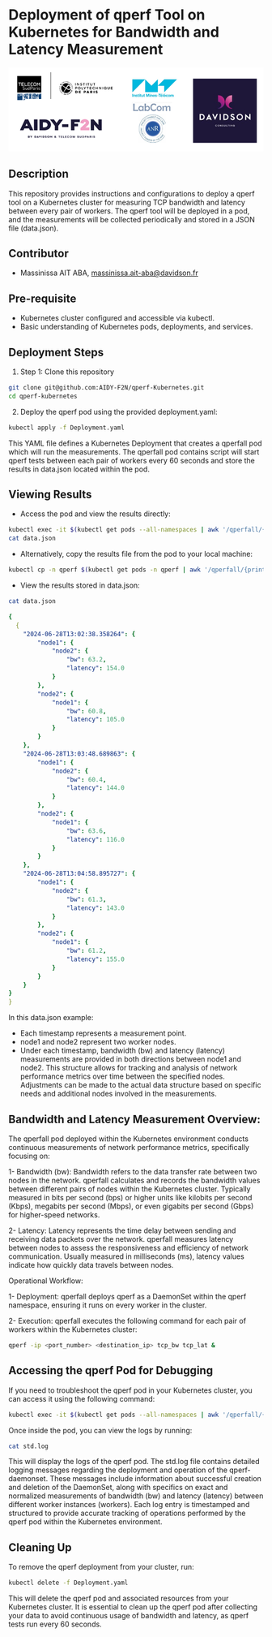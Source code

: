 # Deployment of qperf Tool on Kubernetes for Bandwidth and Latency Measurement

<div align="center">
    <img src="figures/1_IconsAll_Hori.png" alt="qperf">
</div>


## Description

This repository provides instructions and configurations to deploy a qperf tool on a Kubernetes cluster for measuring TCP bandwidth and latency between every pair of workers. The qperf tool will be deployed in a pod, and the measurements will be collected periodically and stored in a JSON file (data.json).


## Contributor

- Massinissa AIT ABA, massinissa.ait-aba@davidson.fr

## Pre-requisite
- Kubernetes cluster configured and accessible via kubectl.
- Basic understanding of Kubernetes pods, deployments, and services.


## Deployment Steps


1.  Step 1: Clone this repository

```bash
git clone git@github.com:AIDY-F2N/qperf-Kubernetes.git
cd qperf-kubernetes
```
    
2. Deploy the qperf pod using the provided deployment.yaml:

```bash
kubectl apply -f Deployment.yaml
```

This YAML file defines a Kubernetes Deployment that creates a qperfall pod which will run the measurements. The qperfall pod contains script will start qperf tests between each pair of workers every 60 seconds and store the results in data.json located within the pod.



## Viewing Results

- Access the pod and view the results directly:


```bash
kubectl exec -it $(kubectl get pods --all-namespaces | awk '/qperfall/{print $2}') -n qperf -- /bin/bash
cat data.json
```
- Alternatively, copy the results file from the pod to your local machine:

```bash
kubectl cp -n qperf $(kubectl get pods -n qperf | awk '/qperfall/{print $1}'):data.json ./data.json
```

- View the results stored in data.json:
```bash
cat data.json
```

```yaml
{
  {
    "2024-06-28T13:02:38.358264": {
        "node1": {
            "node2": {
                "bw": 63.2,
                "latency": 154.0
            }
        },
        "node2": {
            "node1": {
                "bw": 60.8,
                "latency": 105.0
            }
        }
    },
    "2024-06-28T13:03:48.689863": {
        "node1": {
            "node2": {
                "bw": 60.4,
                "latency": 144.0
            }
        },
        "node2": {
            "node1": {
                "bw": 63.6,
                "latency": 116.0
            }
        }
    },
    "2024-06-28T13:04:58.895727": {
        "node1": {
            "node2": {
                "bw": 61.3,
                "latency": 143.0
            }
        },
        "node2": {
            "node1": {
                "bw": 61.2,
                "latency": 155.0
            }
        }
    }
}
}
```

In this data.json example:

- Each timestamp represents a measurement point.
- node1 and node2 represent two worker nodes.
- Under each timestamp, bandwidth (bw) and latency (latency) measurements are provided in both directions between node1 and node2.
This structure allows for tracking and analysis of network performance metrics over time between the specified nodes. Adjustments can be made to the actual data structure based on specific needs and additional nodes involved in the measurements.

## Bandwidth and Latency Measurement Overview:
The qperfall pod deployed within the Kubernetes environment conducts continuous measurements of network performance metrics, specifically focusing on:

1- Bandwidth (bw): Bandwidth refers to the data transfer rate between two nodes in the network. qperfall calculates and records the bandwidth values between different pairs of nodes within the Kubernetes cluster. Typically measured in bits per second (bps) or higher units like kilobits per second (Kbps), megabits per second (Mbps), or even gigabits per second (Gbps) for higher-speed networks.

2- Latency: Latency represents the time delay between sending and receiving data packets over the network. qperfall measures latency between nodes to assess the responsiveness and efficiency of network communication. Usually measured in milliseconds (ms), latency values indicate how quickly data travels between nodes.


Operational Workflow:

1- Deployment: qperfall deploys qperf as a DaemonSet within the qperf namespace, ensuring it runs on every worker in the cluster.

2- Execution: qperfall executes the following command for each pair of workers within the Kubernetes cluster:

```bash
qperf -ip <port_number> <destination_ip> tcp_bw tcp_lat &
```

## Accessing the qperf Pod for Debugging

If you need to troubleshoot the qperf pod in your Kubernetes cluster, you can access it using the following command:

```bash
kubectl exec -it $(kubectl get pods --all-namespaces | awk '/qperfall/{print $2}') -n qperf -- /bin/bash
```
Once inside the pod, you can view the logs by running:

```bash
cat std.log
```
This will display the logs of the qperf pod. The std.log file contains detailed logging messages regarding the deployment and operation of the qperf-daemonset. These messages include information about successful creation and deletion of the DaemonSet, along with specifics on exact and normalized measurements of bandwidth (bw) and latency (latency) between different worker instances (workers). Each log entry is timestamped and structured to provide accurate tracking of operations performed by the qperf pod within the Kubernetes environment.


## Cleaning Up
To remove the qperf deployment from your cluster, run:

```bash
kubectl delete -f Deployment.yaml
```
This will delete the qperf pod and associated resources from your Kubernetes cluster. It is essential to clean up the qperf pod after collecting your data to avoid continuous usage of bandwidth and latency, as qperf tests run every 60 seconds.
